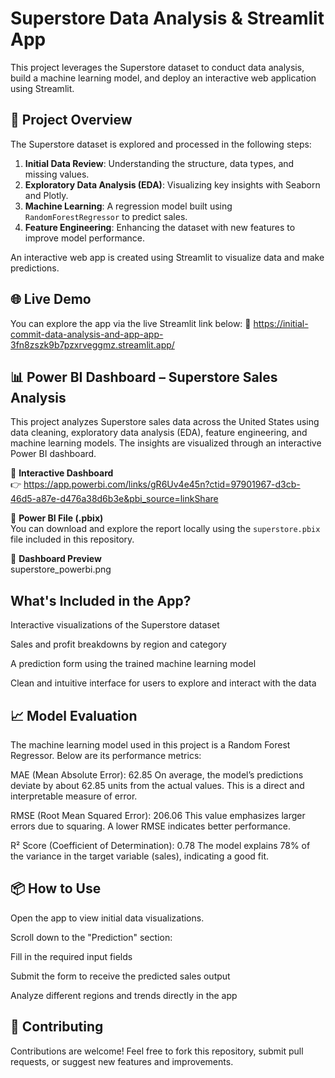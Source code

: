 # Superstore Data Analysis & Streamlit App

This project leverages the Superstore dataset to conduct data analysis, build a machine learning model, and deploy an interactive web application using Streamlit.

## 🚀 Project Overview

The Superstore dataset is explored and processed in the following steps:

1. **Initial Data Review**: Understanding the structure, data types, and missing values.
2. **Exploratory Data Analysis (EDA)**: Visualizing key insights with Seaborn and Plotly.
3. **Machine Learning**: A regression model built using `RandomForestRegressor` to predict sales.
4. **Feature Engineering**: Enhancing the dataset with new features to improve model performance.

An interactive web app is created using Streamlit to visualize data and make predictions.


## 🌐 Live Demo
You can explore the app via the live Streamlit link below:
🔗 https://initial-commit-data-analysis-and-app-app-3fn8zszk9b7pzxrveggmz.streamlit.app/

## 📊 Power BI Dashboard – Superstore Sales Analysis

This project analyzes Superstore sales data across the United States using data cleaning, exploratory data analysis (EDA), feature engineering, and machine learning models. The insights are visualized through an interactive Power BI dashboard.

🔗 **Interactive Dashboard**  
👉 https://app.powerbi.com/links/gR6Uv4e45n?ctid=97901967-d3cb-46d5-a87e-d476a38d6b3e&pbi_source=linkShare

📁 **Power BI File (.pbix)**  
You can download and explore the report locally using the `superstore.pbix` file included in this repository.

📸 **Dashboard Preview**  
superstore_powerbi.png



## What's Included in the App?
Interactive visualizations of the Superstore dataset

Sales and profit breakdowns by region and category

A prediction form using the trained machine learning model

Clean and intuitive interface for users to explore and interact with the data

## 📈 Model Evaluation
The machine learning model used in this project is a Random Forest Regressor. Below are its performance metrics:

MAE (Mean Absolute Error): 62.85
On average, the model’s predictions deviate by about 62.85 units from the actual values. This is a direct and interpretable measure of error.

RMSE (Root Mean Squared Error): 206.06
This value emphasizes larger errors due to squaring. A lower RMSE indicates better performance.

R² Score (Coefficient of Determination): 0.78
The model explains 78% of the variance in the target variable (sales), indicating a good fit.

## 📦 How to Use
Open the app to view initial data visualizations.

Scroll down to the "Prediction" section:

Fill in the required input fields

Submit the form to receive the predicted sales output

Analyze different regions and trends directly in the app

## 🤝 Contributing
Contributions are welcome!
Feel free to fork this repository, submit pull requests, or suggest new features and improvements.

